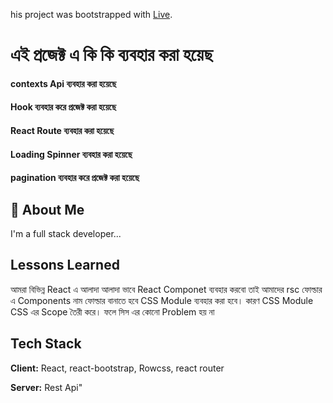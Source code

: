 
his project was bootstrapped with [Live](https://daily-bazar.netlify.app/).

# এই প্রজেক্ট এ কি কি ব্যবহার করা হয়েছ

#### contexts Api ব্যবহার করা হয়েছে

#### Hook ব্যবহার করে প্রজেক্ট করা হয়েছে

#### React Route ব্যবহার করা হয়েছে

#### Loading Spinner ব্যবহার করা হয়েছে

#### pagination ব্যবহার করে প্রজেক্ট করা হয়েছে

## 🚀 About Me

I'm a full stack developer...

## Lessons Learned

আমরা বিভিন্ন React এ আলাদা আলাদা ভাবে React Componet ব্যবহার করবো তাই আমাদের rsc ফোল্ডার এ Components নাম ফোল্ডার বানাতে হবে CSS Module ব্যবহার করা হবে। কারণ CSS Module CSS এর Scope তৈরী করে। ফলে সিস এর কোনো Problem হয় না



## Tech Stack

**Client:** React, react-bootstrap, Rowcss, react router

**Server:** Rest Api" 
